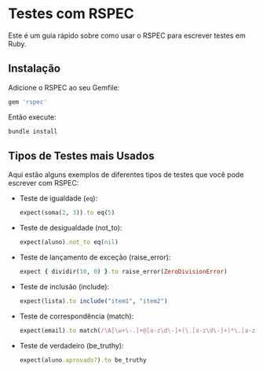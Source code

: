 # Testes com RSPEC

Este é um guia rápido sobre como usar o RSPEC para escrever testes em Ruby.

## Instalação

Adicione o RSPEC ao seu Gemfile:

```ruby
gem 'rspec'
```

Então execute:

```ruby
bundle install
```

## Tipos de Testes mais Usados

Aqui estão alguns exemplos de diferentes tipos de testes que você pode escrever com RSPEC:

- Teste de igualdade (`eq`):
  
  ```ruby
  expect(soma(2, 3)).to eq(5)
  ```

- Teste de desigualdade (not_to):
  
  ```ruby
  expect(aluno).not_to eq(nil)
  ```
  
- Teste de lançamento de exceção (raise_error):

  ```ruby
  expect { dividir(10, 0) }.to raise_error(ZeroDivisionError)
  ```

- Teste de inclusão (include):

  ```ruby
  expect(lista).to include("item1", "item2")
  ```

- Teste de correspondência (match):

  ```ruby
  expect(email).to match(/\A[\w+\-.]+@[a-z\d\-]+(\.[a-z\d\-]+)*\.[a-z]+\z/i)
  ```

- Teste de verdadeiro (be_truthy):
  
  ```ruby
  expect(aluno.aprovado?).to be_truthy
  ```
